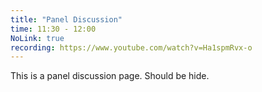 ```yaml
---
title: "Panel Discussion"
time: 11:30 - 12:00
NoLink: true
recording: https://www.youtube.com/watch?v=Ha1spmRvx-o
---
```


This is a panel discussion page. Should be hide.